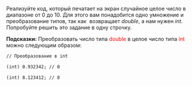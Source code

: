 Реализуйте код, который печатает на экран случайное целое число в диапазоне от 0 до 10. Для этого вам понадобится одно умножение и преобразование типов, так как <math style=color:red> Math.random() </math> возвращает _double_, а нам нужен _int_. Попробуйте решить это задание в одну строчку.

**Подсказки:**
Преобразовать число типа <double style=color:red>double</double> в целое число типа <int style=color:red>int</int> можно следующим образом:

```markdown
// Преобразование в int

(int) 0.932342; // 0

(int) 8.123412; // 8
```